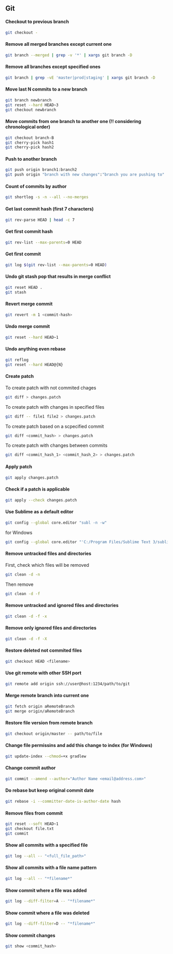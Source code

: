 ## Git

#### Checkout to previous branch
```bash
git checkout -
```

#### Remove all merged branches except current one
```bash
git branch --merged | grep -v '*' | xargs git branch -D
```

#### Remove all branches except specified ones
```bash
git branch | grep -vE 'master|prod|staging' | xargs git branch -D
```

#### Move last N commits to a new branch
```bash
git branch newbranch  
git reset --hard HEAD~3  
git checkout newbranch  
```

#### Move commits from one branch to another one (!! considering chronological order)
```bash
git checkout branch-B
git cherry-pick hash1
git cherry-pick hash2
```

#### Push to another branch
```bash
git push origin branch1:branch2  
git push origin "branch with new changes":"branch you are pushing to"  
```

#### Count of commits by author
```bash
git shortlog -s -n --all --no-merges
```

#### Get last commit hash (first 7 characters)
```bash
git rev-parse HEAD | head -c 7
```

#### Get first commit hash
```bash
git rev-list --max-parents=0 HEAD
```

#### Get first commit
```bash
git log $(git rev-list --max-parents=0 HEAD)
```

#### Undo git stash pop that results in merge conflict
```bash
git reset HEAD .
git stash
```

#### Revert merge commit
```bash
git revert -m 1 <commit-hash>
```

#### Undo merge commit
```bash
git reset --hard HEAD~1
```

#### Undo anything even rebase
```bash
git reflog
git reset --hard HEAD@{N}
```

#### Create patch
To create patch with not commited chages
```bash
git diff > changes.patch
```
To create patch with changes in specified files
```bash
git diff -- file1 file2 > changes.patch
```
To create patch based on a scpecified commit
```bash
git diff <commit_hash> > changes.patch
```
To create patch with changes between commits
```bash
git diff <commit_hash_1> <commit_hash_2> > changes.patch
```

#### Apply patch
```bash
git apply changes.patch
```

#### Check if a patch is applicable
```bash
git apply --check changes.patch
```

#### Use Sublime as a default editor
```bash
git config --global core.editor "subl -n -w"
```
for Windows
```bash
git config --global core.editor "'C:/Program Files/Sublime Text 3/sublime_text.exe' -w"
```

#### Remove untracked files and directories
First, check which files will be removed
```bash
git clean -d -n
```
Then remove
```bash
git clean -d -f
```

#### Remove untracked and ignored files and directories
```bash
git clean -d -f -x
```

#### Remove only ignored files and directories
```bash
git clean -d -f -X
```

#### Restore deleted not commited files
```bash
git checkout HEAD <filename>
```

#### Use git remote with other SSH port
```bash
git remote add origin ssh://user@host:1234/path/to/git
```

#### Merge remote branch into current one
```bash
git fetch origin aRemoteBranch
git merge origin/aRemoteBranch
```

#### Restore file version from remote branch
```bash
git checkout origin/master -- path/to/file
```

#### Change file permissins and add this change to index (for Windows)
```bash
git update-index --chmod=+x gradlew
```

#### Change commit author
```bash
git commit --amend --author="Author Name <email@address.com>"
```

#### Do rebase but keep original commit date
```bash
git rebase -i --committer-date-is-author-date hash
```

#### Remove files from commit
```bash
git reset --soft HEAD~1 
git checkout file.txt 
git commit
```

#### Show all commits with a specified file
```bash
git log --all -- "<full_file_path>"
```

#### Show all commits with a file name pattern
```bash
git log --all -- "*filename*"
```

#### Show commit where a file was added
```bash
git log --diff-filter=A -- "*filename*"
```

#### Show commit where a file was deleted
```bash
git log --diff-filter=D -- "*filename*"
```

#### Show commit changes
```bash
git show <commit_hash>
```
